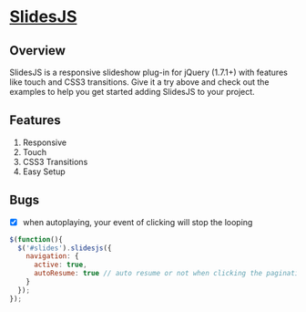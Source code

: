 [SlidesJS](http://www.slidesjs.com/)
=====================================

Overview
----------------

SlidesJS is a responsive slideshow plug-in for jQuery (1.7.1+) with features like
touch and CSS3 transitions. Give it a try above and check out the examples to help
you get started adding SlidesJS to your project.

Features
----------------

1. Responsive
2. Touch
3. CSS3 Transitions
4. Easy Setup

Bugs
----------------

- [x] when autoplaying, your event of clicking will stop the looping

```javascript
$(function(){
  $('#slides').slidesjs({
    navigation: {
      active: true,
      autoResume: true // auto resume or not when clicking the pagination
    }
  });
});
```
